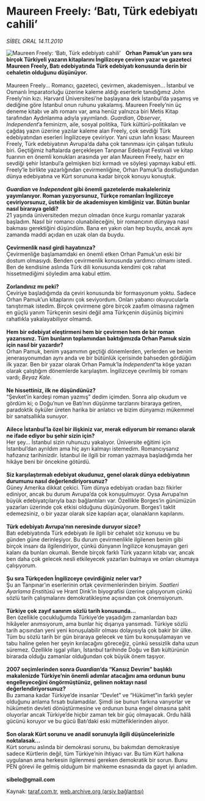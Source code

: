 # Maureen Freely: ‘Batı, Türk edebiyatı cahili’

*SİBEL ORAL 14.11.2010*

<div class="yazi"><img align="left" alt="Maureen Freely: ‘Batı, Türk edebiyatı cahili’" border="0" src="http://www.taraf.com.tr/fotoraflar/makaleler/maureen-freely-bati-turk-edebiyati-cahili_2295_orijinal.jpg" style="border-right-width:10px; border-color:#FFFFFF"/><b>Orhan Pamuk’un yanı sıra birçok Türkiyeli yazarın kitaplarını İngilizceye çeviren yazar ve gazeteci Maureen Freely, Batı edebiyatında Türk edebiyatı konusunda derin bir cehaletin olduğunu düşünüyor.<br/><br/></b>Maureen Freely... Romancı, gazeteci, çevirmen, akademisyen... İstanbul ve Osmanlı İmparatorluğu üzerine kaleme aldığı eserlerle tanıdığımız John Freely’nin kızı. Harvard Üniversitesi’ne başlayana dek İstanbul’da yaşamış ve dediğine göre İstanbul onun ruhunu yakalamış. Maureen Freely’nin üç deneme kitabı ve altı romanı var, ama henüz yalnızca biri Metis Kitap tarafından Aydınlanma adıyla yayımlandı. <i>Guardian</i>, <i>Observer</i>, <i>Independent</i>’a feminizm, aile, sosyal politika, Türk kültürü-politikaları ve çağdaş yazın üzerine yazılar kaleme alan Freely, çok sevdiği Türk edebiyatından eserleri İngilizceye çeviriyor. Yani uzun lafın kısası: Maureen Freely, Türk edebiyatının Avrupa’da daha çok tanınması için çalışan tutkulu biri. Geçtiğimiz haftalarda gerçekleşen Tanpınar Edebiyat Festivali ve kitap fuarının en önemli konukları arasında yer alan Maureen Freely, hazır en sevdiği şehir İstanbul’a gelmişken bizi kırmadı ve söyleşi yapmayı kabul etti. Freely’le birlikte yazarlığından çevirmenliğine, Orhan Pamuk’la dostluğundan dünya edebiyatına ve Kürt sorununa kadar birçok konuyu konuştuk. <b><i><br/><br/>Guardian</i></b><b> ve <i>Independent</i> gibi önemli gazetelerde makaleleriniz yayımlanıyor. Roman yazıyorsunuz, Türkçe romanları İngilizceye çeviriyorsunuz, üstelik bir de akademisyen kimliğiniz var. Bütün bunlar nasıl biraraya geldi?</b> <br/>21 yaşında üniversiteden mezun olmadan önce kurgu romanlar yazarak başladım. Nasıl bir romancı olunabileceğini, bir romancının dünyaya nasıl bakması gerektiğini düşündüm. Bana en yakın olan hep buydu, ancak aynı zamanda maddi açıdan en uzak olan da buydu. <b><br/><br/>Çevirmenlik nasıl girdi hayatınıza?</b> <br/>Çevirmenliğe başlamamdaki en önemli etken Orhan Pamuk’un eski bir dostum olmasıydı. Benden çevirmenlik konusunda yardımcı olmamı istedi. Ben de kendisine aslında Türk dili konusunda kendimi çok rahat hissetmediğimi söyledim ama kabul ettim. <b><br/><br/>Zorlandınız mı peki?</b> <br/>Çeviriye başladığımda da çeviri konusunda bir formasyonum yoktu. Sadece Orhan Pamuk’un kitaplarını çok seviyordum. Onları yabancı okuyucularla tanıştırmak istedim. Birçok çevirmene göre birçok zaafım olmasına rağmen en güçlü yanım Türkçenin sesini değil ama Türkçenin düşünüş biçimini rahatlıkla yakalayabiliyor olmamdı. <b><br/><br/>Hem bir edebiyat eleştirmeni hem bir çevirmen hem de bir roman yazarısınız. Tüm bunların toplamından baktığımızda Orhan Pamuk sizin için nasıl bir yazardır?</b> <br/>Orhan Pamuk, benim yaşamımın geçtiği dönemlerden, yerlerden ve benim jenerasyonumdan aynı anda ve bir bütünlük içerisinde bahseden gördüğüm ilk yazar. Ben bir yazar olarak Orhan Pamuk’la <i>Independent</i>’ta köşe yazarı olarak çalıştığım dönemlerde karşılaştım. İngilizceye çevrilmiş bir romanı vardı; <i>Beyaz Kale</i>. <b><br/><br/>Ne hissettiniz, ilk ne düşündünüz?</b> <br/>“Şevket’in kardeşi roman yazmış” dedim içimden. Sonra alıp okudum ve gördüm ki; o Doğu’nun ve Batı’nın düşünme tarzlarını biraraya getiren, paradoktik öyküler üreten harika bir anlatıcı ve bizim dünyamızı mükemmel bir sanatsallıkla sunuyor. <b><br/><br/>Ailece İstanbul’la özel bir ilişkiniz var, merak ediyorum bir romancı olarak ne ifade ediyor bu şehir sizin için?</b> <br/>Her şey... İstanbul sizin ruhunuzu yakalıyor. Üniversite eğitimi için İstanbul’dan ayrıldım ama hiç ayrı kalmayı istemedim. Romancıysanız hafızanız tarihinizdir. İstanbul ile ilgili bir roman yazmaya başladığımda her hikâye beni bir öncekine götürdü. <b><br/><br/>Siz karşılaştırmalı edebiyat okudunuz, genel olarak dünya edebiyatının durumunu nasıl değerlendiriyorsunuz?</b> <br/>Güney Amerika dikkat çekici. Tüm dünya edebiyatı oradan bazı fikirler ediniyor, ancak bu durum Avrupa’da çok konuşulmuyor. Oysa Avrupa’nın büyük edebiyatçılarıyla bazı bağlantıları var. Özellikle Borges’in günümüzün yazarları üzerinde çok etkisi olduğunu düşünüyorum. Borges’i taklit edemezsiniz, o bir yazar olarak size kapıları açar, olanakların kapılarını. <b><br/><br/>Türk edebiyatı Avrupa’nın neresinde duruyor sizce?</b> <br/>Batı edebiyatında Türk edebiyatı ile ilgili bir cehalet söz konusu ve bu günden güne derinleşiyor. Bu durum çevirmenlikle ilgilenen benim gibi birçok insanı da ilgilendiriyor, çünkü dünyanın İngilizce konuşmayan geri kalanı da bunları okumalı. Bende birçok farklı Türk yazarın kitabı var, ancak ben daha çok gelecek nesli etkileyecek yazarları bulmaya ve onları okumaya çalışıyorum. <b><br/><br/>Şu sıra Türkçeden İngilizceye çevirdiğiniz neler var?</b> <br/>Şu an Tanpınar’ın eserlerinin ortak çevirmenlerinden biriyim. <i>Saatleri Ayarlama Enstitüsü</i> ve Hrant Dink’in biyografisi üzerine çalışıyorum çünkü sözlü tarih çalışmalarını demokratikleşme açısından çok önemsiyorum. <b><br/><br/>Türkiye çok zayıf sanırım sözlü tarih konusunda...</b> <br/>Ben özellikle çocukluğumda Türkiye’de yaşadığım zamanlardan bazı hikâyeler anımsıyorum, ama bunlar hiç dışarıya yansımadı. Türkiye sözlü tarih açısından yeni yeni konuşulabilir olması dolayısıyla çok bakir bir ülke. Tüm bu sözlü tarih bir gün biraraya gelecek ve tüm bu konuşulamayan ve tabu haline gelen her şeyin kırılacağını göreceğiz, çünkü sessizlik daha uzun süremez. Özellikle işgal yılları, İstanbul tarihinde Doğu ve Batı kültürünün birarada olduğu zamanlar olduğundan çok büyük önem taşıyor. <b><br/><br/>2007 seçimlerinden sonra <i>Guardian</i>’da “Kansız Devrim” başlıklı makalenizde Türkiye’nin önemli adımlar atacağını ama ordunun bunu engelleyeceğini öngörmüştünüz, gelinen noktayı nasıl değerlendiriyorsunuz?</b> <br/>Bu zamana kadar Türkiye’de insanlar “Devlet” ve “Hükümet”in farklı şeyler olduğunu anlama fırsatı bulamadılar. Şimdi ise bunun farkına varıyorlar ve hükümetin devleti dönüştürmesine ve ordunun buna engel olmasına şahit oluyorlar ancak Türkiye’de hiçbir zaman tek bir güç olmayacak. Ordu hâlâ gücünü koruyor ve bu gücü Batı’daki eski müttefiklerinden alıyor. <b><br/><br/>Son olarak Kürt sorunu ve anadil sorunuyla ilgili düşüncelerinizle noktalasak...</b> <br/>Kürt sorunu aslında bir demokrasi sorunu, bu bakımdan demokrasiye sadece Kürtlerin değil, tüm Türkiye’nin ihtiyacı var. Bu tüm Kürt halkına uygulanan ama herkesin ilgilenmesi gereken demokratik bir sorun. Bunu PEN görevi ile gelmiş olduğum bir mahkeme esnasında da gayet iyi anladım. <br/><br/><b>sibelo@gmail.com</b></div>

Kaynak: [taraf.com.tr](http://www.taraf.com.tr:80/sibel-oral/makale-maureen-freely-bati-turk-edebiyati-cahili.htm), [web.archive.org (arşiv bağlantısı)](http://web.archive.org/web/20101116125451/http://www.taraf.com.tr:80/sibel-oral/makale-maureen-freely-bati-turk-edebiyati-cahili.htm)
